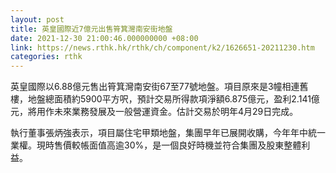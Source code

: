 ```yaml
---
layout: post
title: 英皇國際近7億元出售筲箕灣南安街地盤
date: 2021-12-30 21:00:46.000000000 +08:00
link: https://news.rthk.hk/rthk/ch/component/k2/1626651-20211230.htm
categories: rthk
---
```


英皇國際以6.88億元售出筲箕灣南安街67至77號地盤。項目原來是3幢相連舊樓，地盤總面積約5900平方呎，預計交易所得款項淨額6.875億元，盈利2.141億元，將用作未來業務發展及一般營運資金。估計交易於明年4月29日完成。

執行董事張炳強表示，項目屬住宅甲類地盤，集團早年已展開收購，今年年中統一業權。現時售價較帳面值高逾30%，是一個良好時機並符合集團及股東整體利益。
